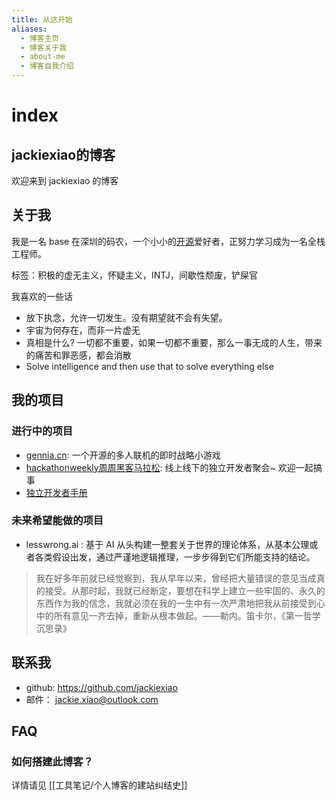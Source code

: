 ```yaml
---
title: 从这开始
aliases:
  - 博客主页
  - 博客关于我
  - about-me
  - 博客自我介绍
---
```

# index

## jackiexiao的博客

欢迎来到 jackiexiao 的博客

## 关于我

我是一名 base 在深圳的码农，一个小小的[开源](https://github.com/jackiexiao)爱好者，正努力学习成为一名全栈工程师。

标签：积极的虚无主义，怀疑主义，INTJ，间歇性颓废，铲屎官

我喜欢的一些话
- 放下执念，允许一切发生。没有期望就不会有失望。
- 宇宙为何存在，而非一片虚无
- 真相是什么? 一切都不重要，如果一切都不重要，那么一事无成的人生，带来的痛苦和罪恶感，都会消散
- Solve intelligence and then use that to solve everything else

## 我的项目
### 进行中的项目
- [gennia.cn](https://gennia.cn): 一个开源的多人联机的即时战略小游戏
- [hackathonweekly周周黑客马拉松](https://hackathonweekly.com): 线上线下的独立开发者聚会~ 欢迎一起搞事
- [独立开发者手册](https://www.hackathonweekly.com/indie-handbook/getting-started.html)

### 未来希望能做的项目
- lesswrong.ai : 基于 AI 从头构建一整套关于世界的理论体系，从基本公理或者各类假设出发，通过严谨地逻辑推理，一步步得到它们所能支持的结论。

> 我在好多年前就已经觉察到，我从早年以来，曾经把大量错误的意见当成真的接受。从那时起，我就已经断定，要想在科学上建立一些牢固的、永久的东西作为我的信念，我就必须在我的一生中有一次严肃地把我从前接受到心中的所有意见一齐去掉，重新从根本做起。——勒内。笛卡尔，《第一哲学沉思录》

## 联系我
- github: https://github.com/jackiexiao
- 邮件： jackie.xiao@outlook.com

## FAQ

### 如何搭建此博客？

详情请见 [[工具笔记/个人博客的建站纠结史]]